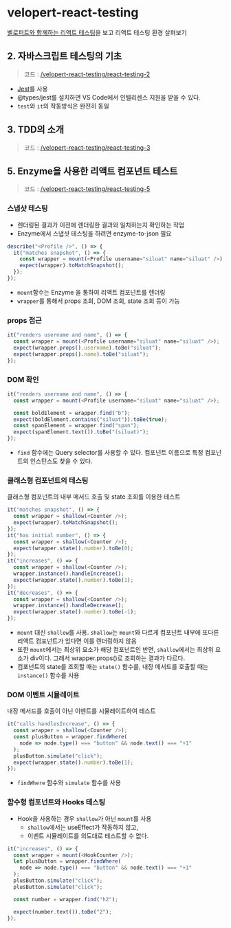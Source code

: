 # velopert-react-testing

[벨로퍼트와 함께하는 리액트 테스팅](https://velog.io/@velopert/series/react-testing)을 보고 리액트 테스팅 환경 살펴보기

## 2. 자바스크립트 테스팅의 기초

> 코드 : [/velopert-react-testing/react-testing-2](/velopert-react-testing/react-testing-2)

- [Jest](https://jestjs.io/)를 사용
- @types/jest를 설치하면 VS Code에서 인텔리센스 지원을 받을 수 있다.
- `test`와 `it`의 작동방식은 완전히 동일

## 3. TDD의 소개

> 코드 : [/velopert-react-testing/react-testing-3](/velopert-react-testing/react-testing-3)

## 5. Enzyme을 사용한 리액트 컴포넌트 테스트

> 코드 : [/velopert-react-testing/react-testing-5](/velopert-react-testing/react-testing-5)

### 스냅샷 테스팅

- 렌더링된 결과가 이전에 렌더링한 결과와 일치하는지 확인하는 작업
- Enzyme에서 스냅샷 테스팅을 하려면 enzyme-to-json 필요

```js
describe("<Profile />", () => {
  it("matches snapshot", () => {
    const wrapper = mount(<Profile username="siluat" name="siluat" />);
    expect(wrapper).toMatchSnapshot();
  });
});
```

- `mount`함수는 Enzyme 을 통하여 리액트 컴포넌트를 렌더링
- `wrapper`를 통해서 props 조회, DOM 조회, state 조회 등이 가능

### props 접근

```js
it("renders username and name", () => {
  const wrapper = mount(<Profile username="siluat" name="siluat" />);
  expect(wrapper.props().username).toBe("siluat");
  expect(wrapper.props().name).toBe("siluat");
});
```

### DOM 확인

```js
it("renders username and name", () => {
  const wrapper = mount(<Profile username="siluat" name="siluat" />);

  const boldElement = wrapper.find("b");
  expect(boldElement.contains("siluat")).toBe(true);
  const spanElement = wrapper.find("span");
  expect(spanElement.text()).toBe("(siluat)");
});
```

- `find` 함수에는 Query selector를 사용할 수 있다. 컴포넌트 이름으로 특정 컴포넌트의 인스턴스도 찾을 수 있다.

### 클래스형 컴포넌트의 테스팅

클래스형 컴포넌트의 내부 메서드 호출 및 state 조회를 이용한 테스트

```js
it("matches snapshot", () => {
  const wrapper = shallow(<Counter />);
  expect(wrapper).toMatchSnapshot();
});
it("has initial number", () => {
  const wrapper = shallow(<Counter />);
  expect(wrapper.state().number).toBe(0);
});
it("increases", () => {
  const wrapper = shallow(<Counter />);
  wrapper.instance().handleIncrease();
  expect(wrapper.state().number).toBe(1);
});
it("decreases", () => {
  const wrapper = shallow(<Counter />);
  wrapper.instance().handleDecrease();
  expect(wrapper.state().number).toBe(-1);
});
```

- `mount` 대신 `shallow`를 사용. `shallow`는 `mount`와 다르게 컴포넌트 내부에 또다른 리액트 컴포넌트가 있다면 이를 렌더링하지 않음
- 또한 `mount`에서는 최상위 요소가 해당 컴포넌트인 반면, `shallow`에서는 최상위 요소가 div이다. 그래서 wrapper.props()로 조회하는 결과가 다르다.
- 컴포넌트의 state를 조회할 때는 `state()` 함수를, 내장 메서드를 호출할 때는 `instance()` 함수를 사용

### DOM 이벤트 시뮬레이트

내장 메서드를 호출이 아닌 이벤트를 시뮬레이트하여 테스트

```js
it("calls handlesIncrease", () => {
  const wrapper = shallow(<Counter />);
  const plusButton = wrapper.findWhere(
    node => node.type() === "button" && node.text() === "+1"
  );
  plusButton.simulate("click");
  expect(wrapper.state().number).toBe(1);
});
```

- `findWhere` 함수와 `simulate` 함수를 사용

### 함수형 컴포넌트와 Hooks 테스팅

- Hook을 사용하는 경우 `shallow`가 아닌 `mount`를 사용
  - `shallow`에서는 useEffect가 작동하지 않고,
  - 이벤트 시뮬레이트를 의도대로 테스트할 수 없다.

```js
it("increases", () => {
  const wrapper = mount(<HookCounter />);
  let plusButton = wrapper.findWhere(
    node => node.type() === "button" && node.text() === "+1"
  );
  plusButton.simulate("click");
  plusButton.simulate("click");

  const number = wrapper.find("h2");

  expect(number.text()).toBe("2");
});
```
